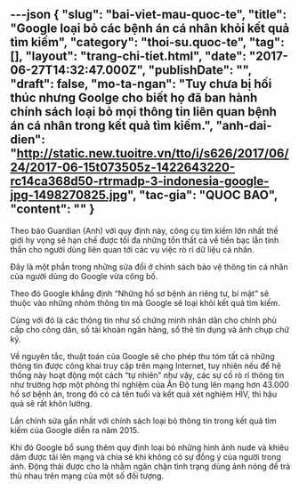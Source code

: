 ---json
{
    "slug": "bai-viet-mau-quoc-te",
    "title": "Google loại bỏ các bệnh án cá nhân khỏi kết quả tìm kiếm",
    "category": "thoi-su.quoc-te",
    "tag": [],
    "layout": "trang-chi-tiet.html",
    "date": "2017-06-27T14:32:47.000Z",
    "publishDate": "",
    "draft": false,
    "mo-ta-ngan": "Tuy chưa bị hối thúc nhưng Goolge cho biết họ đã ban hành chính sách loại bỏ mọi thông tin liên quan bệnh án cá nhân trong kết quả tìm kiếm.",
    "anh-dai-dien": "http://static.new.tuoitre.vn/tto/i/s626/2017/06/24/2017-06-15t073505z-1422643220-rc14ca368d50-rtrmadp-3-indonesia-google-jpg-1498270825.jpg",
    "tac-gia": "QUOC BAO",
    "__content__": ""
}
---
<p>Theo b&aacute;o Guardian (Anh) với quy định n&agrave;y, c&ocirc;ng cụ t&igrave;m kiếm lớn nhất thế giới hy vọng sẽ hạn chế được tối đa những tổn thất cả về tiền bạc lẫn tinh thần&nbsp;cho người d&ugrave;ng li&ecirc;n quan tới c&aacute;c vụ việc r&ograve; rỉ dữ liệu c&aacute; nh&acirc;n.</p>

<p>Đ&acirc;y l&agrave; một phần trong những sửa đổi ở ch&iacute;nh s&aacute;ch bảo vệ th&ocirc;ng tin c&aacute; nh&acirc;n của người d&ugrave;ng do Google vừa c&ocirc;ng bố.</p>

<p>Theo đ&oacute; Google khẳng định &ldquo;Những hồ sơ bệnh &aacute;n ri&ecirc;ng tư, b&iacute; mật&rdquo; sẽ thuộc v&agrave;o những nh&oacute;m th&ocirc;ng tin m&agrave; Google sẽ loại khỏi kết quả t&igrave;m kiếm.</p>

<p>C&ugrave;ng với đ&oacute; l&agrave; c&aacute;c th&ocirc;ng tin như số chứng minh nh&acirc;n d&acirc;n cho ch&iacute;nh phủ cấp cho c&ocirc;ng d&acirc;n, số t&agrave;i khoản ng&acirc;n h&agrave;ng, số thẻ t&iacute;n dụng v&agrave; ảnh chụp chữ k&yacute;.</p>

<p>Về nguy&ecirc;n tắc, thuật to&aacute;n của Google sẽ cho ph&eacute;p thu t&oacute;m tất cả những th&ocirc;ng tin được c&ocirc;ng khai truy cập tr&ecirc;n mạng Internet, tuy nhi&ecirc;n nếu để hệ thống n&agrave;y hoạt động một c&aacute;ch &ldquo;tự nhi&ecirc;n&rdquo; như vậy, c&aacute;c sự cố r&ograve; rỉ th&ocirc;ng tin như trường hợp một ph&ograve;ng th&iacute; nghiệm của Ấn Độ tung l&ecirc;n mạng hơn 43.000 hồ sơ bệnh &aacute;n, trong đ&oacute; c&oacute; cả t&ecirc;n tuổi v&agrave; kết quả x&eacute;t nghiệm HIV, th&igrave; hậu quả sẽ rất kh&ocirc;n lường.</p>

<p>Lần chỉnh sửa gần nhất với ch&iacute;nh s&aacute;ch loại bỏ th&ocirc;ng tin trong kết quả t&igrave;m kiếm của Google diễn ra năm 2015.</p>

<p>Khi đ&oacute; Google bổ sung th&ecirc;m quy định loại bỏ những h&igrave;nh ảnh nude v&agrave; khi&ecirc;u d&acirc;m được tải l&ecirc;n mạng v&agrave; chia sẻ khi kh&ocirc;ng c&oacute; sự đồng &yacute; của người trong ảnh. Động th&aacute;i được cho l&agrave; nhằm ngăn chặn t&igrave;nh trạng d&ugrave;ng ảnh n&oacute;ng để trả th&ugrave; nhau tr&ecirc;n mạng của một số đối tượng.</p>
